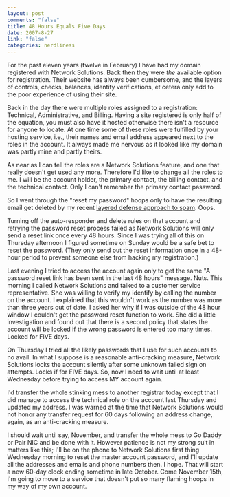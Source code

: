 ```yaml
--- 
layout: post
comments: "false"
title: 48 Hours Equals Five Days
date: 2007-8-27
link: "false"
categories: nerdliness
---
```

For the past eleven years (twelve in February) I have had my domain registered with Network Solutions.  Back then they were <i>the</i> available option for registration.  Their website has always been cumbersome, and the layers of controls, checks, balances, identity verifications, et cetera only add to the poor experience of using their site.

Back in the day there were multiple roles assigned to a registration: Technical, Administrative, and Billing.  Having a site registered is only half of the equation, you must also have it hosted otherwise there isn't a resource for anyone to locate.  At one time some of these roles were fulfilled by your hosting service, i.e., their names and email address appeared next to the roles in the account.  It always made me nervous as it looked like my domain was partly mine and partly theirs.

As near as I can tell the roles are a Network Solutions feature, and one that really doesn't get used any more.  Therefore I'd like to change all the roles to me.  I will be the account holder, the primary contact, the billing contact, and the technical contact.  Only I can't remember the primary contact password.

So I went through the "reset my password" hoops only to have the resulting email get deleted by my recent <a href="http://www.zanshin.net/blogs/001309.html" title="Layered Defense">layered defense approach to spam</a>.  Oops.

Turning off the auto-responder and delete rules on that account and retrying the password reset process failed as Network Solutions will only send a reset link once every 48 hours.  Since I was trying all of this on Thursday afternoon I figured sometime on Sunday would be a safe bet to reset the password.  (They only send out the reset information once in a 48-hour period to prevent someone else from hacking my registration.)

Last evening I tried to access the account again only to get the same "A password reset link has been sent in the last 48 hours" message.  Nuts.  This morning I called Network Solutions and talked to a customer service representative.  She was willing to verify my identify by calling the number on the account.  I explained that this wouldn't work as the number was more than three years out of date.  I asked her why if I was outside of the 48 hour window I couldn't get the password reset function to work.  She did a little investigation and found out that there is a second policy that states the account will be locked if the wrong password is entered too many times.  Locked for FIVE days.

On Thursday I tried all the likely passwords that I use for such accounts to no avail.  In what I suppose is a reasonable anti-cracking measure, Network Solutions locks the account silently after some unknown failed sign on attempts.  Locks if for FIVE days.  So, now I need to wait until at least Wednesday before trying to access MY account again.

I'd transfer the whole stinking mess to another registrar today except that I did manage to access the technical role on the account last Thursday and updated my address.  I was warned at the time that Network Solutions would not honor any transfer request for 60 days following an address change, again, as an anti-cracking measure.

I should wait until say, November, and transfer the whole mess to Go Daddy or Pair NIC and be done with it.  However patience is not my strong suit in matters like this; I'll be on the phone to Network Solutions first thing Wednesday morning to reset the master account password, and I'll update all the addresses and emails and phone numbers then.  I hope.  That will start a new 60-day clock ending sometime in late October.  Come November 15th, I'm going to move to a service that doesn't put so many flaming hoops in my way of my own account.
